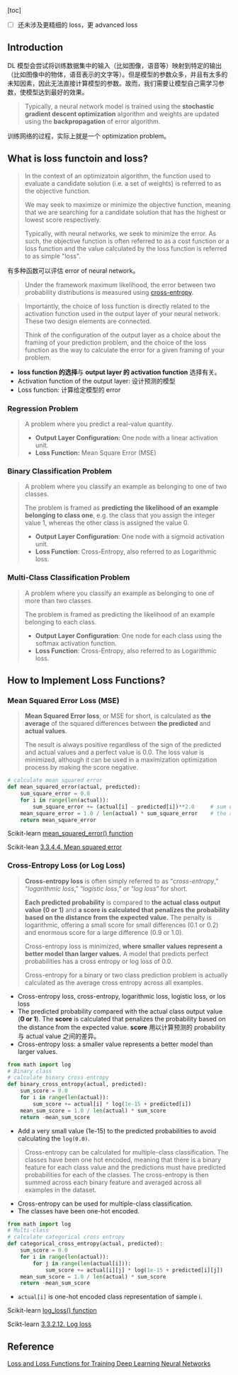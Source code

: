 [toc]

* [ ] 还未涉及更精细的 loss，更 advanced loss

## Introduction

DL 模型会尝试将训练数据集中的输入（比如图像，语音等）映射到特定的输出（比如图像中的物体，语音表示的文字等）。但是模型的参数众多，并且有太多的未知因素，因此无法直接计算模型的参数。故而，我们需要让模型自己需学习参数，使模型达到最好的效果。

> Typically, a neural network model is trained using the **stochastic gradient descent optimization** algorithm and weights are updated using the **backpropagation** of error algorithm.

训练网络的过程，实际上就是一个 optimization problem。



## What is loss functoin and loss?

> In the context of an optimizatoin algorithm, the function used to evaluate a candidate solution (i.e. a set of weights) is referred to as the objective function.
>
> We may seek to maximize or minimize the objective function, meaning that we are searching for a candidate solution that has the highest or lowest score respectively.
>
> Typically, with neural networks, we seek to minimize the error. As such, the objective function is often referred to as a cost function or a loss function and the value calculated by the loss function is referred to as simple "loss".

有多种函数可以评估 error of neural network。

> Under the framework maximum likelihood, the error between two probability distributions is measured using [cross-entropy](https://machinelearningmastery.com/cross-entropy-for-machine-learning/).

> Importantly, the choice of loss function is directly related to the activation function used in the output layer of your neural network. These two design elements are connected.
>
> Think of the configuration of the output layer as a choice about the framing of your prediction problem, and the choice of the loss function as the way to calculate the error for a given framing of your problem.

* **loss function 的选择**与 **output layer 的 activation function** 选择有关。
* Activation function of the output layer: 设计预测的模型
* Loss function: 计算给定模型的 error

### Regression Problem

> A problem where you predict a real-value quantity.
>
> * **Output Layer Configuration:** One node with a linear activation unit.
> * **Loss Function:** Mean Square Error (MSE)

### Binary Classification Problem

> A problem where you classify an example as belonging to one of two classes.
>
> The problem is framed as **predicting the likelihood of an example  belonging to class one**, e.g. the class that you assign the integer value 1, whereas the other class is assigned the value 0.
>
> - **Output Layer Configuration**: One node with a sigmoid activation unit.
> - **Loss Function**: Cross-Entropy, also referred to as Logarithmic loss.

### Multi-Class Classification Problem

> A problem where you classify an example as belonging to one of more than two classes.
>
> The problem is framed as predicting the likelihood of an example belonging to each class.
>
> - **Output Layer Configuration**: One node for each class using the softmax activation function.
> - **Loss Function**: Cross-Entropy, also referred to as Logarithmic loss.



## How to Implement Loss Functions?

### Mean Squared Error Loss (MSE)

> **Mean Squared Error loss**, or MSE for short, is calculated as **the  average** of the squared differences between **the predicted** and **actual  values**.
>
> The result is always positive regardless of the sign of the predicted and actual values and a perfect value is 0.0. The loss value is  minimized, although it can be used in a maximization optimization  process by making the score negative.

```python
# calculate mean squared error
def mean_squared_error(actual, predicted):
	sum_square_error = 0.0
	for i in range(len(actual)):
		sum_square_error += (actual[i] - predicted[i])**2.0		# sum of squared error
	mean_square_error = 1.0 / len(actual) * sum_square_error	# the average
	return mean_square_error
```

Scikit-learn [mean_squared_error() function](https://scikit-learn.org/stable/modules/generated/sklearn.metrics.mean_squared_error.html)

Scikit-lean [3.3.4.4. Mean squared error](https://scikit-learn.org/stable/modules/model_evaluation.html#mean-squared-error)

### Cross-Entropy Loss (or Log Loss)

> **Cross-entropy loss** is often simply referred to as “*cross-entropy*,” “*logarithmic loss*,” “*logistic loss*,” or “*log loss*” for short.
>
> **Each predicted probability** is compared to **the actual class output  value (0 or 1)** and **a score is calculated that penalizes the probability  based on the distance from the expected value.** The penalty is  logarithmic, offering a small score for small differences (0.1 or 0.2)  and enormous score for a large difference (0.9 or 1.0).
>
> Cross-entropy loss is minimized, **where smaller values represent a  better model than larger values.** A model that predicts perfect  probabilities has a cross entropy or log loss of 0.0.
>
> Cross-entropy for a binary or two class prediction problem is  actually calculated as the average cross entropy across all examples.

* Cross-entropy loss, cross-entropy, logarithmic loss, logistic loss, or los loss
* The predicted probability compared with the actual class output value (**0 or 1**). The **score** is calculated that penalizes the probability based on the distance from the expected value. **score** 用以计算预测的 probability 与 actual value 之间的差异。
* Cross-entropy loss: a smaller value represents a better model than larger values. 

```python
from math import log
# Binary class
# calculate binary cross entropy
def binary_cross_entropy(actual, predicted):
	sum_score = 0.0
	for i in range(len(actual)):
		sum_score += actual[i] * log(1e-15 + predicted[i])
	mean_sum_score = 1.0 / len(actual) * sum_score
	return -mean_sum_score
```

* Add a very small value (1e-15) to the predicted probabilities to avoid calculating the `log(0.0)`.



> Cross-entropy can be calculated for multiple-class classification. The  classes have been one hot encoded, meaning that there is a binary  feature for each class value and the predictions must have predicted  probabilities for each of the classes. The cross-entropy is then summed  across each binary feature and averaged across all examples in the  dataset.

* Cross-entropy can be used for multiple-class classification.
* The classes have been one-hot encoded.

```python
from math import log
# Multi-class 
# calculate categorical cross entropy
def categorical_cross_entropy(actual, predicted):
	sum_score = 0.0
	for i in range(len(actual)):
		for j in range(len(actual[i])):
			sum_score += actual[i][j] * log(1e-15 + predicted[i][j])
	mean_sum_score = 1.0 / len(actual) * sum_score
	return -mean_sum_score
```

* `actual[i]` is one-hot encoded class representation of sample i.

Scikit-learn [log_loss() function](http://scikit-learn.org/stable/modules/generated/sklearn.metrics.log_loss.html)

Scikt-learn [3.3.2.12. Log loss](https://scikit-learn.org/stable/modules/model_evaluation.html#log-loss)



## Reference

[Loss and Loss Functions for Training Deep Learning Neural Networks](https://machinelearningmastery.com/loss-and-loss-functions-for-training-deep-learning-neural-networks/)

